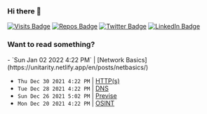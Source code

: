 ### Hi there 👋

[![Visits Badge](https://badges.pufler.dev/visits/kkYrusobad/kkYrusobad/)](https:nottunnellove.tk)
[![Repos Badge](https://badges.pufler.dev/repos/kkYrusobad)](https://github.com/kkYrusobad?tab=repositories)
[![Twitter Badge](https://img.shields.io/badge/Twitter-Profile-informational?style=flat&logo=twitter&logoColor=white&color=1CA2F1)](https://twitter.com/kkYrusobad)
[![LinkedIn Badge](https://img.shields.io/badge/LinkedIn-Profile-informational?style=flat&logo=linkedin&logoColor=white&color=0D76A8)](https://www.linkedin.com/in/kkYrusobad/)

### Want to read something?
<!-- BLOG-POST-LIST:START -->- `Sun Jan 02 2022 4:22 PM` | [Network Basics](https://unitarity.netlify.app/en/posts/netbasics/)  
- `Thu Dec 30 2021 4:22 PM` | [HTTP&lpar;s&rpar;](https://unitarity.netlify.app/en/posts/http/)  
- `Tue Dec 28 2021 4:22 PM` | [DNS](https://unitarity.netlify.app/en/posts/dns/)  
- `Sun Dec 26 2021 5:02 PM` | [Previse](https://unitarity.netlify.app/en/posts/previse/)  
- `Mon Dec 20 2021 4:22 PM` | [OSINT](https://unitarity.netlify.app/en/posts/osint/)  
<!-- BLOG-POST-LIST:END -->
